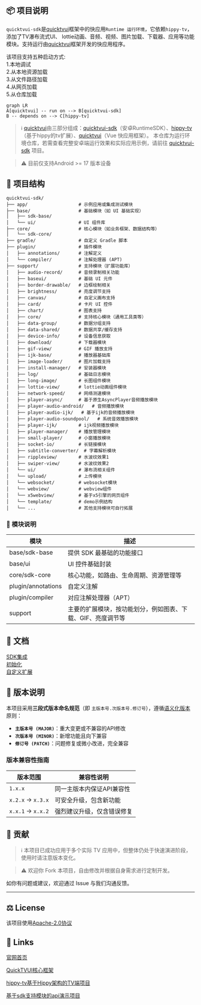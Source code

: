 ## 📦 项目说明

`quicktvui-sdk`是[quicktvui](https://github.com/quicktvui/quicktvui)框架中的快应用`Runtime 运行环境`，它依赖`hippy-tv`， 添加了TV瀑布流式UI、
lottie动画、音频、视频、图片加载、下载器、应用等功能模块。支持运行由[quicktvui](https://github.com/quicktvui/quicktvui)框架开发的快应用程序。  

该项目支持五种启动方式:  
1.本地调试  
2.从本地资源加载  
3.从文件路径加载  
4.从网页加载  
5.从仓库加载  

```mermaid
graph LR
A[quicktvui] -- run on --> B[quicktvui-sdk]
B -- depends on --> C[hippy-tv]
```

> ℹ️ [quicktvui](https://github.com/quicktvui/quicktvui)由三部分组成：[quicktvui-sdk](https://github.com/quicktvui/quicktvui-sdk)（安卓RuntimeSDK）、[hippy-tv](https://github.com/quicktvui/hippy-tv)（基于hippy的tv扩展）、[quicktvui](https://github.com/quicktvui/quicktvui)（Vue 快应用框架）。 本仓库为运行环境仓库，若需查看完整安卓端运行效果和实际应用示例，请前往 [quicktvui-sdk](https://github.com/quicktvui/quicktvui-sdk) 项目。

> ⚠️ 目前仅支持Android >= 17 版本设备

## 🧱 项目结构

```text
quicktvui-sdk/
├── app/                   # 示例应用或集成测试模块
├── base/                  # 基础模块（如 UI 基础实现）
│   ├── sdk-base/
│   └── ui/                # UI 组件库
├── core/                  # 核心模块（如业务框架、数据结构等）
│   └── sdk-core/
├── gradle/                # 自定义 Gradle 脚本
├── plugin/                # 插件模块
│   ├── annotations/       # 注解定义
│   └── compiler/          # 注解处理器 (APT)
├── support/               # 支持模块（扩展功能库）
│   ├── audio-record/      # 音频录制相关功能
│   ├── baseui/            # 基础 UI 元件
│   ├── border-drawable/   # 边框绘制相关
│   ├── brightness/        # 亮度调节支持
│   ├── canvas/            # 自定义画布支持
│   ├── card/              # 卡片 UI 控件
│   ├── chart/             # 图表支持
│   ├── core/              # 支持核心模块（通用工具类等）
│   ├── data-group/        # 数据分组支持
│   ├── data-shared/       # 数据共享/缓存支持
│   ├── device-info/       # 设备信息获取
│   ├── download/          # 下载器模块
│   ├── gif-view/          # GIF 播放支持
│   ├── ijk-base/          # 播放器基础库
│   ├── image-loader/      # 图片加载支持
│   ├── install-manager/   # 安装器模块
│   ├── log/               # 基础日志模块
│   ├── long-image/        # 长图组件模块
│   ├── lottie-view/       # lottie动画组件模块
│   ├── network-speed/     # 网络测速模块
│   ├── player-async/      # 基于原生AsyncPlayer音频播放模块
│   ├── player-audio-android/   # 音频播放模块
│   ├── player-audio-ijk/   # 基于ijk的音频播放模块
│   ├── player-audio-soundpool/   # 系统音效播放模块
│   ├── player-ijk/        # ijk视频播放模块
│   ├── player-manager/    # 播放管理模块
│   ├── small-player/      # 小窗播放模块
│   ├── socket-io/         # 长链接模块
│   ├── subtitle-converter/  # 字幕解析模块
│   ├── rippleview/        # 水波纹效果1
│   ├── swiper-view/       # 水波纹效果2
│   └── ui/                # 瀑布流相关组件
│   └── upload/            # 上传模块
│   └── websocket/         # websocket模块
│   └── webview/           # webview组件
│   └── x5webview/         # 基于x5引擎的网页组件
│   └── template/          # demo示例结构
│   └── ...                # 其他支持模块可自行拓展
```

### 🧩 模块说明  
|  模块 | 描述 |
| ------------- | --------------------------------------- |
|base/sdk-base|提供 SDK 最基础的功能接口  
|base/ui|UI 控件基础封装  
|core/sdk-core|核心功能，如路由、生命周期、资源管理等  
|plugin/annotations|自定义注解  
|plugin/compiler|对应注解处理器（APT）  
|support|主要的扩展模块，按功能划分，例如图表、下载、GIF、亮度调节等  

## 📘 文档  

[SDK集成](docs/publish_sdk.md)  
[初始化](docs/initialize.md)   
[自定义扩展](docs/cus_module_component.md)  

## 📄 版本说明

本项目采用**三段式版本命名规范**（即 `主版本号.次版本号.修订号`），遵循[语义化版本](https://semver.org/)原则：

- **`主版本号 (MAJOR)`**：重大变更或不兼容的API修改
- **`次版本号 (MINOR)`**：新增功能且向下兼容
- **`修订号 (PATCH)`**：问题修复或微小改进，完全兼容

### 版本兼容性指南
| 版本范围        | 兼容性说明                     |
|-----------------|------------------------------|
| `1.x.x`         | 同一主版本内保证API兼容性      |
| `x.2.x` → `x.3.x` | 可安全升级，包含新功能        |
| `x.x.1` → `x.x.2` | 强烈建议升级，仅含错误修复    |


## 🤝 贡献

> ℹ️ 本项目已成功应用于多个实际 TV 应用中，但整体仍处于快速演进阶段，使用时请注意版本变化。

> ⚠️ 欢迎你 Fork 本项目，自由修改并根据自身需求进行定制开发。

如你有问题或建议，欢迎通过 Issue 与我们沟通反馈。

---

## ⚖ License

该项目使用[Apache-2.0协议](https://www.apache.org/licenses/LICENSE-2.0.txt)

## 🔗 Links

[官网首页](https://quicktvui.com/zh-CN/)

[QuickTVUI核心框架](https://github.com/quicktvui/quicktvui)

[hippy-tv基于Hippy架构的TV端项目](https://github.com/quicktvui/hippy-tv)

[基于sdk支持模块的api演示项目](https://github.com/quicktvui/quicktvui-api-demo-vue3)